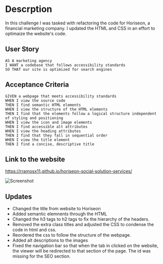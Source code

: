 # Descrption 

In this challenge I was tasked with refactoring the code for Horiseon, a financial marketing company. I updated the HTML and CSS in an effort to optimaize the website's code.

## User Story

```
AS A marketing agency
I WANT a codebase that follows accessibility standards
SO THAT our site is optimized for search engines
```

## Acceptance Criteria

```
GIVEN a webpage that meets accessibility standards
WHEN I view the source code
THEN I find semantic HTML elements
WHEN I view the structure of the HTML elements
THEN I find that the elements follow a logical structure independent of styling and positioning
WHEN I view the icon and image elements
THEN I find accessible alt attributes
WHEN I view the heading attributes
THEN I find that they fall in sequential order
WHEN I view the title element
THEN I find a concise, descriptive title

```

## Link to the website 

https://rramosx11.github.io/horiseon-social-solution-services/

<link rel ="screenshot" href ="./">

![Screenshot](/horiseon-social-solution-services/assets/images/horiseon%20screenshot.jpg "Horiseon webpage screenshot")

## Updates

* Changed the title from website to Horiseon
* Added semantic elemnents through the HTML
* Changed the h3 tags to h2 tags to fix the hierarchy of the headers.
* Removed the extra class titles and adjusted the CSS to condense the code in html and css.
* Reordered the css to follow the structure of the webpage.
* Added alt descriptions to the images
* Fixed the navigation bar so that when the tab in clicked on the website, the viewer will be redirected to that section of the page. The id was missing for the SEO section.



